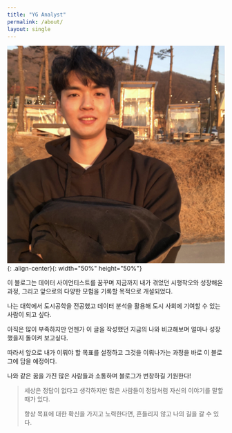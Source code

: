 ```yaml
---
title: "YG Analyst"
permalink: /about/
layout: single
---
```


![jpg](/assets/images/my.jpg "내사진"){: .align-center}{: width="50%" height="50%"}  



이 블로그는 데이터 사이언티스트를 꿈꾸며 지금까지 내가 겪었던 시행착오와 성장해온 과정, 그리고 앞으로의 다양한 모험을 기록할 목적으로 개설되었다.  


나는 대학에서 도시공학을 전공했고 데이터 분석을 활용해 도시 사회에 기여할 수 있는 사람이 되고 싶다.  


아직은 많이 부족하지만 언젠가 이 글을 작성했던 지금의 나와 비교해보며 얼마나 성장했을지 돌이켜 보고싶다.  


따라서 앞으로 내가 이뤄야 할 목표를 설정하고 그것을 이뤄나가는 과정을 바로 이 블로그에 담을 예정이다.  


나와 같은 꿈을 가진 많은 사람들과 소통하며 블로그가 번창하길 기원한다!  



> 세상은 정답이 없다고 생각하지만 많은 사람들이 정답처럼 자신의 이야기를 말할 때가 있다.  
> 
> 항상 목표에 대한 확신을 가지고 노력한다면, 흔들리지 않고 나의 길을 갈 수 있다.

